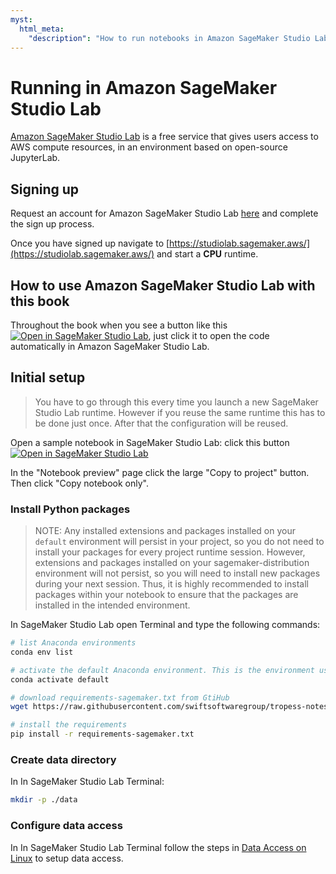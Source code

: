 ```yaml
---
myst:
  html_meta:
    "description": "How to run notebooks in Amazon SageMaker Studio Lab."
---
```


# Running in Amazon SageMaker Studio Lab

[Amazon SageMaker Studio Lab](https://studiolab.sagemaker.aws/) is a free service that gives users access to AWS compute resources, in an environment based on open-source JupyterLab. 

## Signing up

Request an account for Amazon SageMaker Studio Lab [here](https://studiolab.sagemaker.aws/requestAccount) and complete the sign up process.

Once you have signed up navigate to [https://studiolab.sagemaker.aws/](https://studiolab.sagemaker.aws/) and start a **CPU** runtime.

## How to use Amazon SageMaker Studio Lab with this book

Throughout the book when you see a button like this <a target="_blank" href="https://studiolab.sagemaker.aws/import/github/swiftsoftwaregroup/tropess-notes-python/blob/main/book/quick-start-scatter-plot-methane-column.ipynb">
  <img src="https://studiolab.sagemaker.aws/studiolab.svg" alt="Open in SageMaker Studio Lab"/></a>, just click it to open the code automatically in Amazon SageMaker Studio Lab.
 
## Initial setup

> You have to go through this every time you launch a new SageMaker Studio Lab runtime. However if you reuse the same runtime this has to be done just once. After that the configuration will be reused.

Open a sample notebook in SageMaker Studio Lab: click this button <a target="_blank" href="https://studiolab.sagemaker.aws/import/github/swiftsoftwaregroup/tropess-notes-python/blob/main/book/quick-start-scatter-plot-methane-column.ipynb">
  <img src="https://studiolab.sagemaker.aws/studiolab.svg" alt="Open in SageMaker Studio Lab"/></a>  

In the "Notebook preview" page click the large "Copy to project" button. Then click "Copy notebook only". 

### Install Python packages

> NOTE: Any installed extensions and packages installed on your `default` environment will persist in your project, so you do not need to install your packages for every project runtime session. However, extensions and packages installed on your sagemaker-distribution environment will not persist, so you will need to install new packages during your next session. Thus, it is highly recommended to install packages within your notebook to ensure that the packages are installed in the intended environment.

In SageMaker Studio Lab open Terminal and type the following commands:

```bash
# list Anaconda environments
conda env list

# activate the default Anaconda environment. This is the environment used by the Jupyter notebooks
conda activate default

# download requirements-sagemaker.txt from GtiHub 
wget https://raw.githubusercontent.com/swiftsoftwaregroup/tropess-notes-python/main/book/requirements-sagemaker.txt

# install the requirements
pip install -r requirements-sagemaker.txt
```

### Create data directory

In In SageMaker Studio Lab Terminal:

```bash
mkdir -p ./data
```

### Configure data access

In In SageMaker Studio Lab Terminal follow the steps in [Data Access on Linux](data-access-linux) to setup data access.
